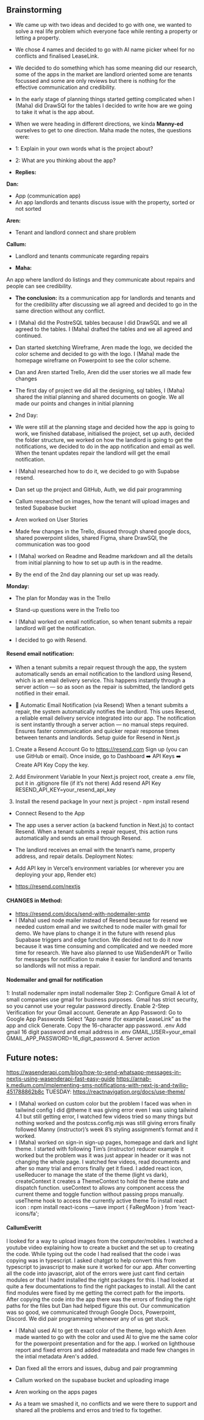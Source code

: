 ## Brainstorming

- We came up with two ideas and decided to go with one, we wanted to solve a real life problem which everyone face while renting a property or letting a property.
- We chose 4 names and decided to go with AI name picker wheel for no conflicts and finalised LeaseLink.
- We decided to do something which has some meaning did our research, some of the apps in the market are landlord oriented some are tenants focussed and some are only reviews but there is nothing for the effective communication and credibility.
- In the early stage of planning things started getting complicated when I (Maha) did DrawSQl for the tables I decided to write how are we going to take it what is the app about.
- When we were heading in different directions, we kinda **Manny-ed** ourselves to get to one direction. Maha made the notes, the questions were:

- 1: Explain in your own words what is the project about?

- 2: What are you thinking about the app?

- **Replies:**

**Dan:**

- App (communication app)
- An app landlords and tenants discuss issue with the property, sorted or not sorted 

**Aren:**

- Tenant and landlord connect and share problem

**Callum:**

- Landlord and tenants communicate regarding repairs

- **Maha:**

An app where landlord do listings and they communicate about repairs and people can see credibility.

- **The conclusion:** its a communication app for landlords and tenants and for the credibility after discussing we all agreed and decided to go in the same direction without any conflict. 

- I (Maha) did the PostreSQL tables because I did DrawSQL and we all agreed to the tables. I (Maha) drafted the tables and we all agreed and continued.

- Dan started sketching Wireframe, Aren made the logo, we decided the color scheme and decided to go with the logo. I (Maha) made the homepage wireframe on Powerpoint to see the color scheme.

- Dan and Aren started Trello, Aren did the user stories we all made few changes 

- The first day of project we did all the designing, sql tables, I (Maha) shared the initial planning and shared documents on google. We all made our points and changes in initial planning

- 2nd Day:

- We were still at the planning stage and decided how the app is going to work, we finished database, initialised the project, set up auth, decided the folder structure, we worked on how the landlord is going to get the notifications, we decided to do in the app notification and email as well. When the tenant updates repair the landlord will get the email notification.
- I (Maha) researched how to do it, we decided to go with Supabse resend.
- Dan set up the project and GitHub, Auth, we did pair programming
- Callum researched on images, how the tenant will upload images and tested Supabase bucket
- Aren worked on User Stories

- Made few changes in the Trello, disused through shared google docs, shared powerpoint slides, shared Figma, share DrawSQl, the communication was too good
- I (Maha) worked on Readme and Readme markdown and all the details from initial planning to how to set up auth is in the readme.
- By the end of the 2nd day planning our set up was ready.

**Monday:**

- The plan for Monday was in the Trello 
- Stand-up questions were in the Trello too

- I (Maha) worked on email notification, so when tenant submits a repair landlord will get the notification.
- I decided to go with Resend.

#### Resend email notification:

- When a tenant submits a repair request through the app, the system automatically sends an email notification to the landlord using Resend, which is an email delivery service. This happens instantly through a server action — so as soon as the repair is submitted, the landlord gets notified in their email.

- 📨 Automatic Email Notification (via Resend)
When a tenant submits a repair, the system automatically notifies the landlord.
This uses Resend, a reliable email delivery service integrated into our app.
The notification is sent instantly through a server action — no manual steps required.
Ensures faster communication and quicker repair response times between tenants and landlords.
Setup guide for Resend in Next.js

1. Create a Resend Account
Go to https://resend.com
Sign up (you can use GitHub or email).
Once inside, go to Dashboard ➡️ API Keys ➡️ Create API Key
Copy the key.

2. Add Environment Variable
In your Next.js project root, create a .env file, put it in .gitignore file (if it’s not there)
Add resend API Key 
RESEND_API_KEY=your_resend_api_key
3. Install the resend package
In your next js project - npm install resend

- Connect Resend to the App
- The app uses a server action (a backend function in Next.js) to contact Resend.
When a tenant submits a repair request, this action runs automatically and sends an email through Resend.
- The landlord receives an email with the tenant’s name, property address, and repair details.
Deployment Notes:
- Add API key in Vercel’s environment variables (or wherever you are deploying your app, Render etc)

- https://resend.com/nextjs

#### CHANGES in Method:

- https://resend.com/docs/send-with-nodemailer-smtp
- I (Maha) used node mailer instead of Resend because for resend we needed custom email and we switched to node mailer with gmail for demo. We have plans to change it in the future with resend plus Supabase triggers and edge function. We decided not to do it now because it was time consuming and complicated and we needed more time for research. We have also planned to use WaSenderAPI or Twilio for messages for notification to make it easier for landlord and tenants so landlords will not miss a repair.

#### Nodemailer and gmail for notification
1: Install nodemailer
npm install nodemailer
Step 2: Configure Gmail
A lot of small companies use gmail for business purposes. 
Gmail has strict security, so you cannot use your regular password directly.
Enable 2-Step Verification for your Gmail account.
Generate an App Password:
Go to Google App Passwords
Select “App name (for example LeaseLink” as the app and click Generate.
Copy the 16-character app password.
.env
Add gmail 16 digit password and email address in .env
GMAIL_USER=your_email
GMAIL_APP_PASSWORD=16_digit_password
4. Server action 

## Future notes:
https://wasenderapi.com/blog/how-to-send-whatsapp-messages-in-nextjs-using-wasenderapi-fast-easy-guide
https://arnab-k.medium.com/implementing-sms-notifications-with-next-js-and-twilio-451788862b8c
TUESDAY:
https://reactnavigation.org/docs/use-theme/
- I (Maha) worked on custom color but the problem I faced was when in tailwind config I did @theme it was giving error even I was using tailwind 4.1 but still getting error, I watched few videos tried so many things but nothing worked and the postcss.config.mjs was still giving errors finally followed Manny (instructor)’s week 8’s styling assignment’s format and it worked.
- I (Maha) worked on sign-in sign-up pages, homepage and dark and light theme. I started with following Tim’s (instructor) reducer example it worked but the problem was it was just appear in header or it was not changing the whole page. I watched few videos, read documents and after so many trial and errors finally get it fixed. I added react icon, 
useReducer to manage the state of the theme (light vs dark), 
createContext it creates a ThemeContext to hold the theme state and dispatch function.
useContext to allows any component access the current theme and toggle function without passing props manually.
useTheme hook to access the currently active theme
To install react icon : npm install react-icons —save
import { FaRegMoon } from 'react-icons/fa';

#### CallumEveritt

I looked for a way to upload images from the computer/mobiles. I watched a youtube video explaining how to create a bucket and the set up to creating the code. While typing out the code I had realised that the code i was copying was in typescript. I asked chatgpt to help convert this from typescript to javascript to make sure it worked for our app. After converting all the code into javascript, alot of the errors were just cant find certain modules or that I hadnt installed the right packages for this. I had looked at quite a few documentations to find the right packages to install. All the cant find modules were fixed by me getting the correct path for the imports. After copying the code into the app there was the errors of finding the right paths for the files but Dan had helped figure this out.
Our communication was so good, we communicated through Google Docs, Powerpoint, Discord. We did pair programming whenever any of us get stuck.

- I (Maha) used AI to get th exact color of the theme, logo which Aren made  wanted to go with the color and used AI to give me the same color for the powerpoint presentation and for the app. I worked on lighthouse report and fixed errors and added mateadata and made few changes in the intial metadata Aren's added.

- Dan fixed all the errors and issues, dubug and pair programming

- Callum worked on the supabase bucket and uploading image

- Aren working on the apps pages 

- As a team we smashed it, no conflicts and we were there to support and shared all the problems and erros and tried to fix together.